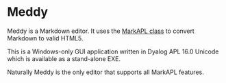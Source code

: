 # Meddy

Meddy is a Markdown editor. It uses the [MarkAPL class](http://github.com/aplteam/MarkAPL) to convert Markdown to valid HTML5.

This is a Windows-only GUI application written in Dyalog APL 16.0 Unicode which is available as a stand-alone EXE. 

Naturally Meddy is the only editor that supports all MarkAPL features.


